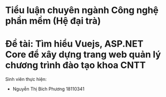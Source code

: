 # Tiểu luận chuyên ngành Công nghệ phần mềm (Hệ đại trà)
# Đề tài: Tìm hiểu Vuejs, ASP.NET Core để xây dựng trang web quản lý chương trình đào tạo khoa CNTT
Sinh viên thực hiện:
  - Nguyễn Thị Bích Phương 18110341
